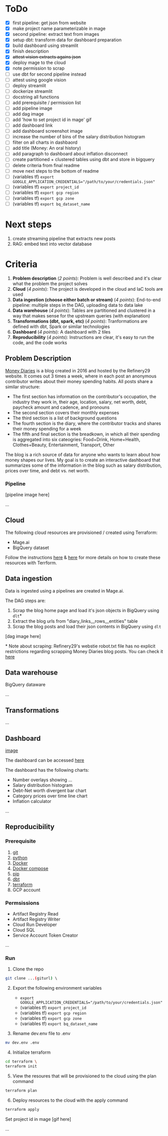 # ToDo
- [x] first pipeline: get json from website  
- [x] make project name parameterizable in mage
- [x] second pipeline: extract text from images 
- [x] setup dbt: transform data for dashboard preparation
- [x] build dashboard using streamlit
- [x] finish description
- [x] ~~attest vision extracts agains json~~
- [x] deploy mage to the cloud
- [x] note permission to scrap
- [ ] use dbt for second pipeline instead
- [ ] attest using google vision
- [ ] deploy streamlit
- [ ] dockerize streamlit
- [ ] docstring all functions
- [ ] add prerequisite / permission list
- [ ] add pipeline image
- [ ] add dag image
- [ ] add 'how to set project id in mage' gif
- [ ] add dashboard link 
- [ ] add dashboard screenshot image 
- [ ] increase the number of bins of the salary distribution histogram
- [ ] filter on all charts in dashbaord 
- [ ] add title (Money: An oral history)
- [ ] add paragraph to dashboard about inflation disconnect
- [ ] create partitioned + clustered tables using dbt and store in bigquery
- [ ] delete criteria from final readme
- [ ] move next steps to the bottom of readme
- [ ] (variables tf) `export GOOGLE_APPLICATION_CREDENTIALS="/path/to/your/credentials.json"`
- [ ] (variables tf) `export project_id `
- [ ] (variables tf) `export gcp region`
- [ ] (variables tf) `export gcp zone`
- [ ] (variables tf) `export bq_dataset_name `

# Next steps
1. create streaming pipeline that extracts new posts
2. RAG: embed text into vector database

# Criteria
1. **Problem description** (_2 points_): Problem is well described and it's clear what the problem the project solves
2. **Cloud** (_4 points_): The project is developed in the cloud and IaC tools are used 
3. **Data ingestion (choose either batch or stream)** (*4 points*): End-to-end pipeline: multiple steps in the DAG, uploading data to data lake
4. **Data warehouse** (*4 points*): Tables are partitioned and clustered in a way that makes sense for the upstream queries (with explanation)
5.  **Transformations (dbt, spark, etc)** (*4 points*): Tranformations are defined with dbt, Spark or similar technologies 
6.  **Dashboard** (*4 points*): A dashboard with 2 tiles 
7.  **Reproducibility** (*4 points*): Instructions are clear, it's easy to run the code, and the code works


## Problem Description 
[Money Diaries](https://www.refinery29.com/en-us/money-diary) is a blog created in 2016 and hosted by the Refinery29 website. It comes out 3 times a week, where in each post an anonymous contributor writes about their money spending habits. All posts share a similar structure:
* The first section has information on the contributor's occupation, the industry they work in, their age, location, salary, net worth, debt, paycheck amount and cadence, and pronouns
* The second section covers their monthly expenses
* The third section is a list of background questions
* The fourth section is the diary, where the contributor tracks and shares their money spending for a week
* The fifth and final section is the breadkown, in which all their spending is aggregated into six cateogries: Food+Drink, Home+Health, Clothes+Beauty, Entertainment, Transport, Other

The blog is a rich source of data for anyone who wants to learn about how money shapes our lives. My goal is to create an interactive dashboard that summarizes some of the information in the blog such as salary distribution, prices over time, and debt vs. net worth. 


### Pipeline

[pipeline image here]

...

## Cloud
The following cloud resources are provisioned / created using Terraform:
- Mage.ai 
- BigQuery dataset

Follow the instructions [here](https://docs.mage.ai/production/deploying-to-cloud/gcp/setup) & [here](https://github.com/DataTalksClub/data-engineering-zoomcamp/tree/main/01-docker-terraform/1_terraform_gcp) for more details on how to create these resources with Terrform.

## Data ingestion
Data is ingested using a pipelines are created in Mage.ai. 

The DAG steps are:
1. Scrap the blog home page and load it's json objects in BigQuery using `dlt`*
2. Extract the blog urls from "diary_links__rows__entities" table
3. Scrap the blog posts and load their json contents in BigQuery using `dlt`

[dag image here]

\* Note about scraping: Refinery29's webstie robot.txt file has no explicit restrictions regarding scrapping Money Diaries blog posts. You can check it [here](https://www.refinery29.com/robots.txt)

## Data warehouse

BigQuery dataware

...

## Transformations

...

## Dashboard

[image](...)

The dashboard can be accessed [here](...)

The dashboard has the following charts:
* Number overlays showing ...
* Salary distribution histogram
* Debt-Net worth divergent bar chart
* Category prices over time line chart
* Inflation calculator

...

## Reproducibility

### Prerequisite

1. [git](https://git-scm.com/book/en/v2/Getting-Started-Installing-Git)
2. [python](https://www.python.org/downloads/)
3. [Docker](https://docs.docker.com/engine/install/)
4. [Docker compose](https://docs.docker.com/compose/install/)
5. [pip](https://pip.pypa.io/en/stable/installation/)
6. [dbt](https://docs.getdbt.com/docs/core/connect-data-platform/bigquery-setup)
7. [terraform](https://developer.hashicorp.com/terraform/tutorials/aws-get-started/install-cli)
8. GCP account

### Permsissions

- Artifact Registry Read
- Artifact Registry Writer
- Cloud Run Developer
- Cloud SQL
- Service Account Token Creator

...

### Run 

1. Clone the repo 


```bash
git clone ...(giturl) \ 
```

2. Export the following environment variables 

   * `export GOOGLE_APPLICATION_CREDENTIALS="/path/to/your/credentials.json"`
   * (variables tf) `export project_id `
   * (variables tf) `export gcp region`
   * (variables tf) `export gcp zone`
   * (variables tf) `export bq_dataset_name `

3. Rename dev.env file to .env
```bash
mv dev.env .env
```

4. Initialize terraform
```bash
cd terraform \
terraform init
```

5. View the resoures that will be provisioned to the cloud using the plan command

```bash
terraform plan
```

6. Deploy resources to the cloud with the apply command

```bash
terraform apply
```

Set project id in mage 
[gif here]

...